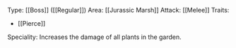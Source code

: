 Type: [[Boss]] ([[Regular]])
Area: [[Jurassic Marsh]]
Attack: [[Melee]]
Traits:
- [[Pierce]]

Speciality: Increases the damage of all plants in the garden.